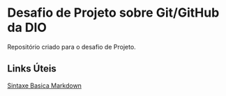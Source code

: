 # Desafio de Projeto sobre Git/GitHub da DIO
Repositório criado para o desafio de Projeto.

## Links Úteis

[Sintaxe Basica Markdown](https://www.markdownguide.org/basic-syntax/)
